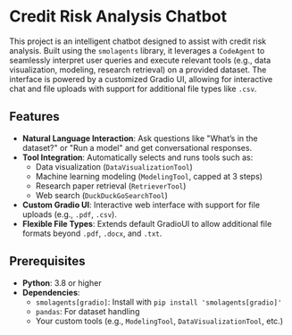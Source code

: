 # Credit Risk Analysis Chatbot

This project is an intelligent chatbot designed to assist with credit risk analysis. Built using the `smolagents` library, it leverages a `CodeAgent` to seamlessly interpret user queries and execute relevant tools (e.g., data visualization, modeling, research retrieval) on a provided dataset. The interface is powered by a customized Gradio UI, allowing for interactive chat and file uploads with support for additional file types like `.csv`.

## Features

- **Natural Language Interaction**: Ask questions like "What’s in the dataset?" or "Run a model" and get conversational responses.
- **Tool Integration**: Automatically selects and runs tools such as:
  - Data visualization (`DataVisualizationTool`)
  - Machine learning modeling (`ModelingTool`, capped at 3 steps)
  - Research paper retrieval (`RetrieverTool`)
  - Web search (`DuckDuckGoSearchTool`)
- **Custom Gradio UI**: Interactive web interface with support for file uploads (e.g., `.pdf`, `.csv`).
- **Flexible File Types**: Extends default GradioUI to allow additional file formats beyond `.pdf`, `.docx`, and `.txt`.

## Prerequisites

- **Python**: 3.8 or higher
- **Dependencies**:
  - `smolagents[gradio]`: Install with `pip install 'smolagents[gradio]'`
  - `pandas`: For dataset handling
  - Your custom tools (e.g., `ModelingTool`, `DataVisualizationTool`, etc.)



